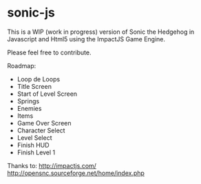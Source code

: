 # sonic-js
This is a WIP (work in progress) version of Sonic the Hedgehog in Javascript and Html5 using the ImpactJS Game Engine.

Please feel free to contribute. 

Roadmap:
- Loop de Loops
- Title Screen
- Start of Level Screen
- Springs
- Enemies
- Items
- Game Over Screen
- Character Select
- Level Select
- Finish HUD
- Finish Level 1

Thanks to:
http://impactjs.com/
http://opensnc.sourceforge.net/home/index.php
